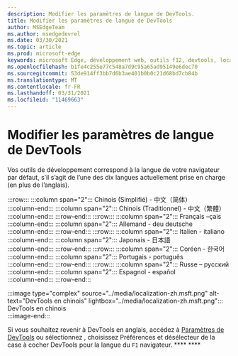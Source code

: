 ```yaml
---
description: Modifier les paramètres de langue de DevTools.
title: Modifier les paramètres de langue de DevTools
author: MSEdgeTeam
ms.author: msedgedevrel
ms.date: 03/30/2021
ms.topic: article
ms.prod: microsoft-edge
keywords: microsoft Edge, développement web, outils f12, devtools, localisation, loc, langue
ms.openlocfilehash: b1fe4c255e77c548a7d9c95a65ad95149e6dec70
ms.sourcegitcommit: 53de914ff3bb7d6b3ae401b0b0c21d68bd7cb84b
ms.translationtype: MT
ms.contentlocale: fr-FR
ms.lasthandoff: 03/31/2021
ms.locfileid: "11469663"
---
```

# <a name="change-devtools-language-settings"></a>Modifier les paramètres de langue de DevTools  

Vos outils de développement correspond à la langue de votre navigateur par défaut, s’il s’agit de l’une des dix langues actuellement prise en charge \(en plus de l’anglais\).  

:::row:::
   :::column span="2":::
      Chinois \(Simplifié\) - &#20013;&#25991;&#65288;&#31616;&#20307;&#65289;  
   :::column-end:::
   :::column span="2":::
      Chinois \(Traditionnel\) - &#20013;&#25991;&#65288;&#32321;&#39636;&#65289;  
   :::column-end:::
:::row-end:::
:::row:::
   :::column span="2":::
      Français –&#231;ais  
   :::column-end:::
   :::column span="2":::
      Allemand - deu deutsche  
   :::column-end:::
:::row-end:::
:::row:::
   :::column span="2":::
      Italien - italiano  
   :::column-end:::
   :::column span="2":::
      Japonais - &#26085;&#26412;&#35486;  
   :::column-end:::
:::row-end:::
:::row:::
   :::column span="2":::
      Coréen - &#54620;&#44397;&#50612;  
   :::column-end:::
   :::column span="2":::
      Portugais - portugu&#234;s  
   :::column-end:::
:::row-end:::
:::row:::
   :::column span="2":::
      Russe – &#1088;&#1091;&#1089;&#1089;&#1082;&#1080;&#1081;  
   :::column-end:::
   :::column span="2":::
      Espagnol - espa&#241;ol  
   :::column-end:::
:::row-end:::  

:::image type="complex" source="../media/localization-zh.msft.png" alt-text="DevTools en chinois" lightbox="../media/localization-zh.msft.png":::
   DevTools en chinois  
:::image-end:::  

Si vous souhaitez revenir à DevTools en anglais, accédez à [Paramètres de DevTools][DevtoolsCustomizeIndexSettings] ou sélectionnez , choisissez Préférences et désélecteur de la case à cocher DevTools pour la langue du `F1` navigateur. **** ****  

<!-- links -->  

[DevtoolsCustomizeIndexSettings]: ./index.md#settings "Paramètres – Personnalisation de Microsoft Edge DevTools | Microsoft Docs"  
